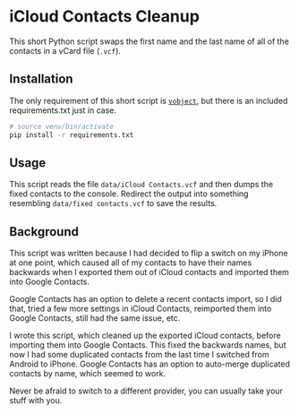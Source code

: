 # iCloud Contacts Cleanup

This short Python script swaps the first name and the last name of all of the
contacts in a vCard file (`.vcf`). 

## Installation

The only requirement of this short script is 
[`vobject`](https://pypi.org/project/vobject/), but there is an included
requirements.txt just in case.

```bash
# source venv/bin/activate
pip install -r requirements.txt
```

## Usage

This script reads the file `data/iCloud Contacts.vcf` and then dumps the
fixed contacts to the console. Redirect the output into something resembling
`data/fixed contacts.vcf` to save the results.

## Background

This script was written because I had decided to flip a switch on my iPhone 
at one point, which caused all of my contacts to have their names backwards 
when I exported them out of iCloud contacts and imported them into Google 
Contacts.

Google Contacts has an option to delete a recent contacts import, so I did
that, tried a few more settings in iCloud Contacts, reimported them into
Google Contacts, still had the same issue, etc.

I wrote this script, which cleaned up the exported iCloud contacts, before 
importing them into Google Contacts. This fixed the backwards names, but now
I had some duplicated contacts from the last time I switched from Android to
iPhone. Google Contacts has an option to auto-merge duplicated contacts by
name, which seemed to work.

Never be afraid to switch to a different provider, you can usually take your
stuff with you.

